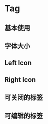 # Tag

## 基本使用

<code src="./document/basic.tsx"></code>

## 字体大小

<code src="./document/size.tsx"></code>

## Left Icon

<code src="./document/icon.tsx"></code>

## Right Icon

<code src="./document/rightIcon.tsx"></code>

## 可关闭的标签

<code src="./document/close.tsx"></code>

## 可编辑的标签

<code src="./document/edit.tsx"></code>
